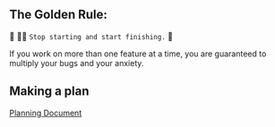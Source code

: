 ## The Golden Rule:

🦸 🦸‍♂️ `Stop starting and start finishing.` 🏁

If you work on more than one feature at a time, you are guaranteed to multiply your bugs and your anxiety.

## Making a plan

[Planning Document](https://whimsical.com/coin-flip-CKqdNdHotKa2Bf8yPJM9vm)

